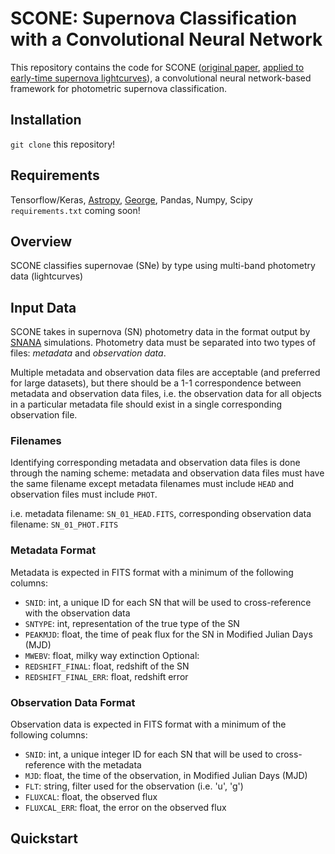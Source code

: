 # SCONE: Supernova Classification with a Convolutional Neural Network
This repository contains the code for SCONE ([original paper](https://arxiv.org/abs/2106.04370), [applied to early-time supernova lightcurves](https://arxiv.org/abs/2111.05539)), a convolutional neural network-based framework for photometric supernova classification.

## Installation
`git clone` this repository!

## Requirements
Tensorflow/Keras, [Astropy](https://docs.astropy.org/en/stable/index.html), [George](https://george.readthedocs.io/en/latest/), Pandas, Numpy, Scipy
`requirements.txt` coming soon!

## Overview
SCONE classifies supernovae (SNe) by type using multi-band photometry data (lightcurves)

## Input Data
SCONE takes in supernova (SN) photometry data in the format output by [SNANA](https://github.com/RickKessler/SNANA) simulations.
Photometry data must be separated into two types of files: *metadata* and *observation data*.

Multiple metadata and observation data files are acceptable (and preferred for large datasets), but there should be a 1-1 correspondence between metadata and observation data files, i.e. the observation data for all objects in a particular metadata file should exist in a single corresponding observation file.

### Filenames
Identifying corresponding metadata and observation data files is done through the naming scheme: metadata and observation data files must have the same filename except metadata filenames must include `HEAD` and observation files must include `PHOT`.

i.e. metadata filename: `SN_01_HEAD.FITS`, corresponding observation data filename: `SN_01_PHOT.FITS`

### Metadata Format

Metadata is expected in FITS format with a minimum of the following columns:
* ``SNID``: int, a unique ID for each SN that will be used to cross-reference with the observation data
* ``SNTYPE``: int, representation of the true type of the SN
* ``PEAKMJD``: float, the time of peak flux for the SN in Modified Julian Days (MJD)
* ``MWEBV``: float, milky way extinction
Optional:
* ``REDSHIFT_FINAL``: float, redshift of the SN
* ``REDSHIFT_FINAL_ERR``: float, redshift error

### Observation Data Format

Observation data is expected in FITS format with a minimum of the following columns:
* ``SNID``: int, a unique integer ID for each SN that will be used to cross-reference with the metadata
* ``MJD``: float, the time of the observation, in Modified Julian Days (MJD)
* ``FLT``: string, filter used for the observation (i.e. 'u', 'g')
* ``FLUXCAL``: float, the observed flux
* ``FLUXCAL_ERR``: float, the error on the observed flux

## Quickstart

